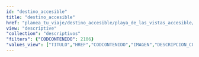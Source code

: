 ```yaml
---
id: "destino_accesible"
title: "destino_accesible"
href: "planea_tu_viaje/destino_accesible/playa_de_las_vistas_accesible/2106"
view: "descriptive"
"collection": "descriptivos"
"filters": {"CODCONTENIDO": 2106}
"values_view": ["TITULO","HREF","CODCONTENIDO","IMAGEN","DESCRIPCION_COMUN","TEXTO","RECURSOS","CONTENIDOS_RELACIONADOS"]
---
```

<app-tab-bar></app-tab-bar>
<app-paginator-browser >
    <div class="medium-6 columns" ng-class="{'end': $last}" ng-repeat="card in elements()">
        <app-card-standard item="card" prefix="node.href"></app-card-standard>
    </div>
</app-paginator-browser>
